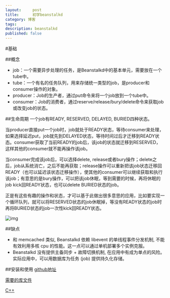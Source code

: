```yaml
---
layout:     post
title:      初学beanstalkd
category: 博客
tags: 
description: beanstalkd
published: false
---
```

#基础

##概念

*	job：一个需要异步处理的任务，是Beanstalkd中的基本单元，需要放在一个tube中。
*	tube：一个有名的任务队列，用来存储统一类型的job，是producer和consumer操作的对象。
*	producer：Job的生产者，通过put命令来将一个job放到一个tube中。
*	consumer：Job的消费者，通过reserve/release/bury/delete命令来获取job或改变job的状态。

##生命周期
一个job有READY, RESERVED, DELAYED, BURIED四种状态。

当producer直接put一个job时，job就处于READY状态，等待consumer来处理，如果选择延迟put，job就先到DELAYED状态，等待时间过后才迁移到READY状态。consumer获取了当前READY的job后，该job的状态就迁移到RESERVED，这样其他的consumer就不能再操作该job。

当consumer完成该job后，可以选择delete, release或者bury操作；delete之后，job从系统消亡，之后不能再获取；release操作可以重新把该job状态迁移回READY（也可以延迟该状态迁移操作），使其他的consumer可以继续获取和执行该job；有意思的是bury操作，可以把该job休眠，等到需要的时候，再将休眠的job kick回READY状态，也可以delete BURIED状态的job。

正是有这些有趣的操作和状态，才可以基于此做出很多意思的应用，比如要实现一个循环队列，就可以将RESERVED状态的job休眠掉，等没有READY状态的job时再将BURIED状态的job一次性kick回READY状态。

![img](http://csrd.aliapp.com/wp-content/plugins/beanstalkd-job-lifetime.png)

##缺点
*	和 memcached 类似, Beanstalkd 依赖 libevent 的单线程事件分发机制, 不能有效利用多核 cpu 的性能。这一点可以通过单机部署多个实例克服。
*	Beanstalkd 没有提供主备同步 + 故障切换机制, 在应用中有成为单点的风险。实际应用中，可以用数据库为任务 (job) 提供持久化存储。

##安装和使用
[github地址](https://github.com/kr/beanstalkd)

[需要的库文件](https://github.com/kr/beanstalkd/wiki/client-libraries)

[C++](https://github.com/deepfryed/beanstalk-client)



